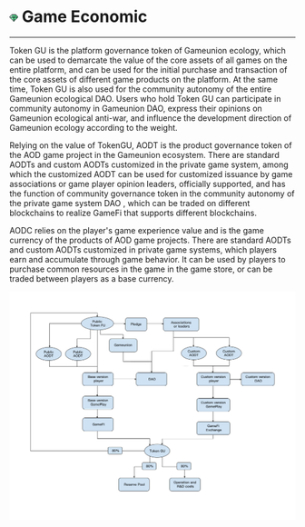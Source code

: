 # <img src="./IMG/Economic.png" width="3%" class="img_l1"> Game Economic
----------
Token GU is the platform governance token of Gameunion ecology, which can be used to demarcate the value of the core assets of all games on the entire platform, and can be used for the initial purchase and transaction of the core assets of different game products on the platform. At the same time, Token GU is also used for the community autonomy of the entire Gameunion ecological DAO. Users who hold Token GU can participate in community autonomy in Gameunion DAO, express their opinions on Gameunion ecological anti-war, and influence the development direction of Gameunion ecology according to the weight.

Relying on the value of TokenGU, AODT is the product governance token of the AOD game project in the Gameunion ecosystem. There are standard AODTs and custom AODTs customized in the private game system, among which the customized AODT can be used for customized issuance by game associations or game player opinion leaders, officially supported, and has the function of community governance token in the community autonomy of the private game system DAO , which can be traded on different blockchains to realize GameFi that supports different blockchains.

AODC relies on the player's game experience value and is the game currency of the products of AOD game projects. There are standard AODTs and custom AODTs customized in private game systems, which players earn and accumulate through game behavior. It can be used by players to purchase common resources in the game in the game store, or can be traded between players as a base currency.

![image](IMG/061.jpg)